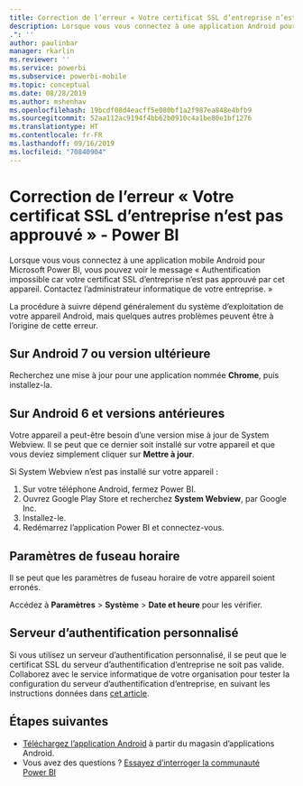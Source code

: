 ```yaml
---
title: Correction de l’erreur « Votre certificat SSL d’entreprise n’est pas approuvé »
description: Lorsque vous vous connectez à une application Android pour Power BI, vous pouvez voir le message « Authentification impossible car votre certificat SSL d’entreprise n’est pas approuvé
.": ''
author: paulinbar
manager: rkarlin
ms.reviewer: ''
ms.service: powerbi
ms.subservice: powerbi-mobile
ms.topic: conceptual
ms.date: 08/28/2019
ms.author: mshenhav
ms.openlocfilehash: 19bcdf08d4eacff5e080bf1a2f987ea848e4bfb9
ms.sourcegitcommit: 52aa112ac9194f4bb62b0910c4a1be80e1bf1276
ms.translationtype: HT
ms.contentlocale: fr-FR
ms.lasthandoff: 09/16/2019
ms.locfileid: "70840904"
---
```

# <a name="fixing-corporate-ssl-certificate-is-untrusted---power-bi"></a>Correction de l’erreur « Votre certificat SSL d’entreprise n’est pas approuvé » - Power BI
Lorsque vous vous connectez à une application mobile Android pour Microsoft Power BI, vous pouvez voir le message « Authentification impossible car votre certificat SSL d’entreprise n’est pas approuvé par cet appareil. Contactez l’administrateur informatique de votre entreprise. » 

La procédure à suivre dépend généralement du système d’exploitation de votre appareil Android, mais quelques autres problèmes peuvent être à l’origine de cette erreur.

## <a name="on-android-7-or-later"></a>Sur Android 7 ou version ultérieure
Recherchez une mise à jour pour une application nommée **Chrome**, puis installez-la.

## <a name="on-android-6-and-earlier"></a>Sur Android 6 et versions antérieures
Votre appareil a peut-être besoin d’une version mise à jour de System Webview. Il se peut que ce dernier soit installé sur votre appareil et que vous deviez simplement cliquer sur **Mettre à jour**.

Si System Webview n’est pas installé sur votre appareil :

1. Sur votre téléphone Android, fermez Power BI.
2. Ouvrez Google Play Store et recherchez **System Webview**, par Google Inc.
3. Installez-le.
4. Redémarrez l’application Power BI et connectez-vous.

## <a name="time-zone-settings"></a>Paramètres de fuseau horaire
Il se peut que les paramètres de fuseau horaire de votre appareil soient erronés. 

Accédez à **Paramètres** > **Système** > **Date et heure** pour les vérifier.

## <a name="custom-authentication-server"></a>Serveur d’authentification personnalisé
Si vous utilisez un serveur d’authentification personnalisé, il se peut que le certificat SSL du serveur d’authentification d’entreprise ne soit pas valide. Collaborez avec le service informatique de votre organisation pour tester la configuration du serveur d’authentification d’entreprise, en suivant les instructions données dans [cet article](https://support.microsoft.com/en-us/help/3203929/using-adal-to-authenticate-from-android-devices-fails-if-additional-ce).

## <a name="next-steps"></a>Étapes suivantes
* [Téléchargez l’application Android](http://go.microsoft.com/fwlink/?LinkID=544867) à partir du magasin d’applications Android.
* Vous avez des questions ? [Essayez d’interroger la communauté Power BI](http://community.powerbi.com/) 

